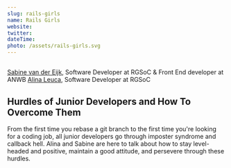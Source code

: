 ```yaml
---
slug: rails-girls
name: Rails Girls
website:
twitter:
dateTime:
photo: /assets/rails-girls.svg
---
```


##

[Sabine van der Eijk], Software Developer at RGSoC & Front End developer at ANWB
[Alina Leuca], Software Developer at RGSoC

[Sabine van der Eijk]:https://twitter.com/Sabin_E
[Alina Leuca]: https://twitter.com/alinaleuca

## Hurdles of Junior Developers and How To Overcome Them

From the first time you rebase a git branch to the first time you're looking for a coding job, all junior developers go through imposter syndrome and callback hell. Alina and Sabine are here to talk about how to stay level-headed and positive, maintain a good attitude, and persevere through these hurdles.
